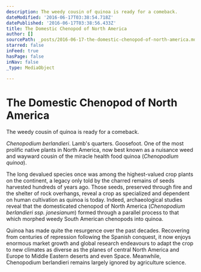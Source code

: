 ```yaml
---
description: The weedy cousin of quinoa is ready for a comeback.
dateModified: '2016-06-17T03:38:54.718Z'
datePublished: '2016-06-17T03:38:56.433Z'
title: The Domestic Chenopod of North America
author: []
sourcePath: _posts/2016-06-17-the-domestic-chenopod-of-north-america.md
starred: false
inFeed: true
hasPage: false
inNav: false
_type: MediaObject

---
```

# The Domestic Chenopod of North America

The weedy cousin of quinoa is ready for a comeback.

_Chenopodium berlandieri_. Lamb's quarters. Goosefoot. One of the most prolific native plants in North America, now best known as a nuisance weed and wayward cousin of the miracle health food quinoa (_Chenopodium quinoa_).

The long devalued species once was among the highest-valued crop plants on the continent, a legacy only told by the charred remains of seeds harvested hundreds of years ago. Those seeds, preserved through fire and the shelter of rock overhangs, reveal a crop as specialized and dependent on human cultivation as quinoa is today. Indeed, archaeological studies reveal that the domesticated chenopod of North America (_Chenopodium berlandieri _ssp_. jonesianum_) formed through a parallel process to that which morphed weedy South American chenopods into quinoa.

Quinoa has made quite the resurgence over the past decades. Recovering from centuries of repression following the Spanish conquest, it now enjoys enormous market growth and global research endeavours to adapt the crop to new climates as diverse as the planes of central North America and Europe to Middle Eastern deserts and even Space. Meanwhile, Chenopodium berlandieri remains largely ignored by agriculture science.